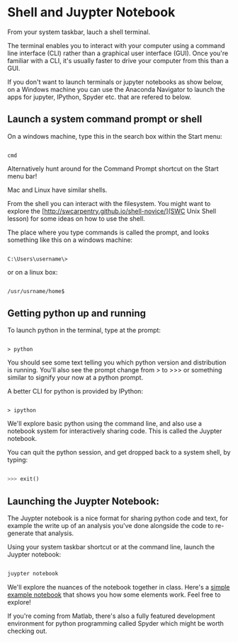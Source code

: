 # Shell and Juypter Notebook

From your system taskbar, lauch a shell terminal. 

The terminal enables you to interact with your computer using a command line interface (CLI) rather than a graphical user interface (GUI). Once you're familiar with a CLI, it's usually faster to drive your computer from this than a GUI.



If you don't want to launch terminals or jupyter notebooks as show below, on a Windows machine you can use the Anaconda Navigator to launch the apps for jupyter, IPython, Spyder etc. that are refered to below.



## Launch a system command prompt or shell

On a windows machine, type this in the search box within the Start menu: 

``` dos

cmd

```


Alternatively hunt around for the Command Prompt shortcut on the Start menu bar!



Mac and Linux have similar shells.



From the shell you can interact with the filesystem. You might want to explore the [http://swcarpentry.github.io/shell-novice/](SWC Unix Shell lesson) for some ideas on how to use the shell.



The place where you type commands is called the prompt, and looks something like this on a windows machine:

```dos

C:\Users\username\>

```


or on a linux box:

```bash

/usr/usrname/home$

```



## Getting python up and running

To launch python in the terminal, type at the prompt:

```dos

> python

```



You should see some text telling you which python version and distribution is running. You'll also see the prompt change from > to >>> or something similar to signify your now at a python prompt.



A better CLI for python is provided by IPython:


```dos

> ipython

```



We'll explore basic python using the command line, and also use a notebook system for interactively sharing code. This is called the Juypter notebook.



You can quit the python session, and get dropped back to a system shell, by typing:


```python

>>> exit()
```



## Launching the Juypter Notebook:

The Juypter notebook is a nice format for sharing python code and text, for example the write up of an analysis you've done alongside the code to re-generate that analysis.

Using your system taskbar shortcut or at the command line, launch the Juypter notebook:

```bash

juypter notebook

```



We'll explore the nuances of the notebook together in class. Here's a [simple example notebook](1_example_notebook.ipynb) that shows you how some elements work. Feel free to explore!

If you're coming from Matlab, there's also a fully featured development environment for python programming called Spyder which might be worth checking out.






